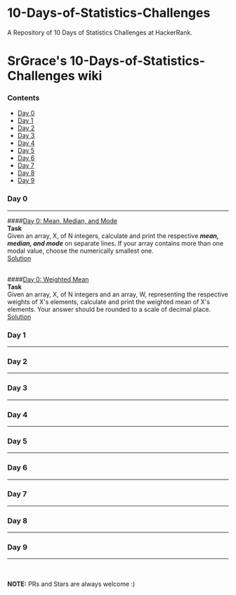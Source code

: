 # 10-Days-of-Statistics-Challenges
A Repository of 10 Days of Statistics Challenges at HackerRank.

# SrGrace's 10-Days-of-Statistics-Challenges wiki

### Contents

* [Day 0](#day-0) 
* [Day 1](#day-1)
* [Day 2](#day-2)
* [Day 3](#day-3)
* [Day 4](#day-4)
* [Day 5](#day-5)
* [Day 6](#day-6)
* [Day 7](#day-7)
* [Day 8](#day-8)
* [Day 9](#day-9)

### Day 0
---

####[Day 0: Mean, Median, and Mode](https://www.hackerrank.com/challenges/s10-basic-statistics/problem)
<br>
**Task** <br>
Given an array, X, of N integers, calculate and print the respective ***mean, median, and mode*** on separate lines. If your array contains more than one modal value, choose the numerically smallest one.
<br>
[Solution](https://github.com/SrGrace/10-Days-of-Statistics-Challenges/blob/master/Day-0/Day-0_MeanMedianAndMode.cpp)
<br>
<br>

####[Day 0: Weighted Mean](https://www.hackerrank.com/challenges/s10-weighted-mean/problem)
<br>
**Task** <br>
Given an array, X, of N integers and an array, W, representing the respective weights of X's elements, calculate and print the weighted mean of X's elements. Your answer should be rounded to a scale of decimal place.
<br>
[Solution](https://github.com/SrGrace/10-Days-of-Statistics-Challenges/blob/master/Day-0/Day-0_WeightedMean.cpp)


### Day 1
---

### Day 2
---

### Day 3
---

### Day 4
---

### Day 5
---

### Day 6
---

### Day 7
---

### Day 8
---

### Day 9
---

<br><br>
**NOTE:** PRs and Stars are always welcome :)

